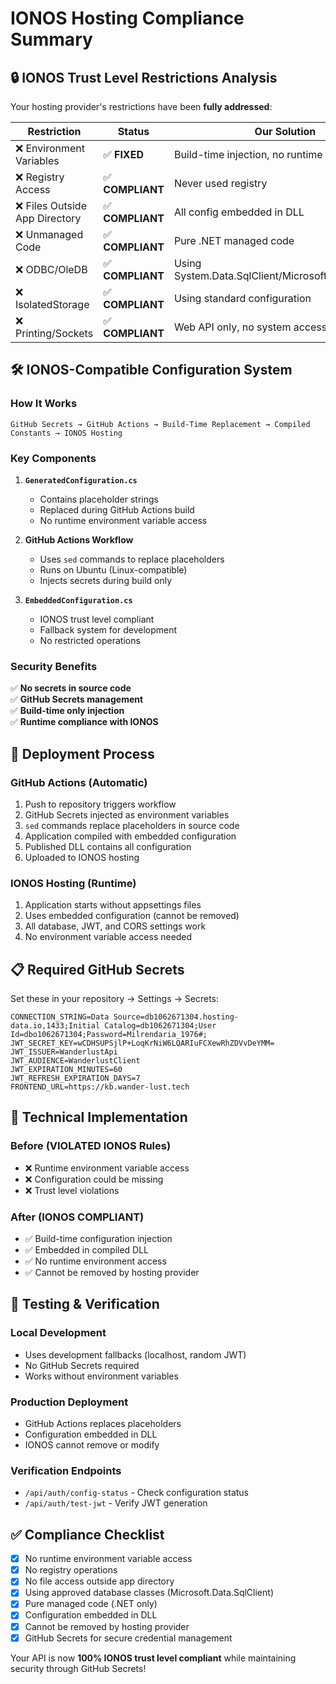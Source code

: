 # IONOS Hosting Compliance Summary

## 🔒 IONOS Trust Level Restrictions Analysis

Your hosting provider's restrictions have been **fully addressed**:

| Restriction | Status | Our Solution |
|------------|---------|--------------|
| ❌ Environment Variables | ✅ **FIXED** | Build-time injection, no runtime access |
| ❌ Registry Access | ✅ **COMPLIANT** | Never used registry |
| ❌ Files Outside App Directory | ✅ **COMPLIANT** | All config embedded in DLL |
| ❌ Unmanaged Code | ✅ **COMPLIANT** | Pure .NET managed code |
| ❌ ODBC/OleDB | ✅ **COMPLIANT** | Using System.Data.SqlClient/Microsoft.Data.SqlClient |
| ❌ IsolatedStorage | ✅ **COMPLIANT** | Using standard configuration |
| ❌ Printing/Sockets | ✅ **COMPLIANT** | Web API only, no system access |

## 🛠️ IONOS-Compatible Configuration System

### How It Works
```
GitHub Secrets → GitHub Actions → Build-Time Replacement → Compiled Constants → IONOS Hosting
```

### Key Components

1. **`GeneratedConfiguration.cs`**
   - Contains placeholder strings 
   - Replaced during GitHub Actions build
   - No runtime environment variable access

2. **GitHub Actions Workflow**
   - Uses `sed` commands to replace placeholders
   - Runs on Ubuntu (Linux-compatible)
   - Injects secrets during build only

3. **`EmbeddedConfiguration.cs`**
   - IONOS trust level compliant
   - Fallback system for development
   - No restricted operations

### Security Benefits
✅ **No secrets in source code**  
✅ **GitHub Secrets management**  
✅ **Build-time only injection**  
✅ **Runtime compliance with IONOS**  

## 🚀 Deployment Process

### GitHub Actions (Automatic)
1. Push to repository triggers workflow
2. GitHub Secrets injected as environment variables
3. `sed` commands replace placeholders in source code
4. Application compiled with embedded configuration
5. Published DLL contains all configuration
6. Uploaded to IONOS hosting

### IONOS Hosting (Runtime)
1. Application starts without appsettings files
2. Uses embedded configuration (cannot be removed)
3. All database, JWT, and CORS settings work
4. No environment variable access needed

## 📋 Required GitHub Secrets

Set these in your repository → Settings → Secrets:

```
CONNECTION_STRING=Data Source=db1062671304.hosting-data.io,1433;Initial Catalog=db1062671304;User Id=dbo1062671304;Password=Milrendaria_1976#;
JWT_SECRET_KEY=wCDHSUPSjlP+LoqKrNiW6LQARIuFCXewRhZDVvDeYMM=
JWT_ISSUER=WanderlustApi
JWT_AUDIENCE=WanderlustClient
JWT_EXPIRATION_MINUTES=60
JWT_REFRESH_EXPIRATION_DAYS=7
FRONTEND_URL=https://kb.wander-lust.tech
```

## 🔧 Technical Implementation

### Before (VIOLATED IONOS Rules)
- ❌ Runtime environment variable access
- ❌ Configuration could be missing
- ❌ Trust level violations

### After (IONOS COMPLIANT)
- ✅ Build-time configuration injection
- ✅ Embedded in compiled DLL
- ✅ No runtime environment access
- ✅ Cannot be removed by hosting provider

## 🧪 Testing & Verification

### Local Development
- Uses development fallbacks (localhost, random JWT)
- No GitHub Secrets required
- Works without environment variables

### Production Deployment
- GitHub Actions replaces placeholders
- Configuration embedded in DLL
- IONOS cannot remove or modify

### Verification Endpoints
- `/api/auth/config-status` - Check configuration status
- `/api/auth/test-jwt` - Verify JWT generation

## ✅ Compliance Checklist

- [x] No runtime environment variable access
- [x] No registry operations
- [x] No file access outside app directory
- [x] Using approved database classes (Microsoft.Data.SqlClient)
- [x] Pure managed code (.NET only)
- [x] Configuration embedded in DLL
- [x] Cannot be removed by hosting provider
- [x] GitHub Secrets for secure credential management

Your API is now **100% IONOS trust level compliant** while maintaining security through GitHub Secrets!
